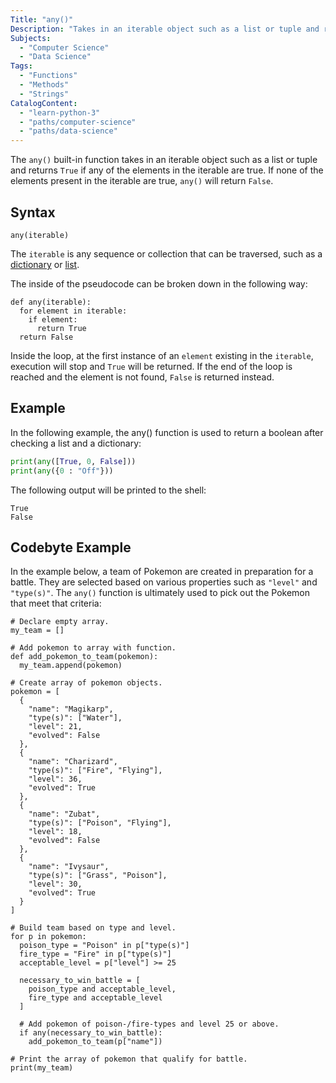 ```yaml
---
Title: "any()"
Description: "Takes in an iterable object such as a list or tuple and returns True if any of the elements in the iterable are True. If none of the elements in the iterable are True, returns False."
Subjects:
  - "Computer Science"
  - "Data Science"
Tags:
  - "Functions"
  - "Methods"
  - "Strings"
CatalogContent:
  - "learn-python-3"
  - "paths/computer-science"
  - "paths/data-science"
---
```


The `any()` built-in function takes in an iterable object such as a list or tuple and returns `True` if any of the elements in the iterable are true. If none of the elements present in the iterable are true, `any()` will return `False`.

## Syntax

```pseudo
any(iterable)
```

The `iterable` is any sequence or collection that can be traversed, such as a [dictionary](https://www.codecademy.com/resources/docs/python/dictionaries) or [list](https://www.codecademy.com/resources/docs/python/list).

The inside of the pseudocode can be broken down in the following way:

```pseudo
def any(iterable):
  for element in iterable:
    if element:
      return True
  return False
```

Inside the loop, at the first instance of an `element` existing in the `iterable`, execution will stop and `True` will be returned. If the end of the loop is reached and the element is not found, `False` is returned instead.

## Example

In the following example, the any() function is used to return a boolean after checking a list and a dictionary:

```py
print(any([True, 0, False]))
print(any({0 : "Off"}))
```

The following output will be printed to the shell:

```shell
True
False
```

## Codebyte Example

In the example below, a team of Pokemon are created in preparation for a battle. They are selected based on various properties such as `"level"` and `"type(s)"`. The `any()` function is ultimately used to pick out the Pokemon that meet that criteria:

```codebyte/python
# Declare empty array.
my_team = []

# Add pokemon to array with function.
def add_pokemon_to_team(pokemon):
  my_team.append(pokemon)

# Create array of pokemon objects.
pokemon = [
  {
    "name": "Magikarp",
    "type(s)": ["Water"],
    "level": 21,
    "evolved": False
  },
  {
    "name": "Charizard",
    "type(s)": ["Fire", "Flying"],
    "level": 36,
    "evolved": True
  },
  {
    "name": "Zubat",
    "type(s)": ["Poison", "Flying"],
    "level": 18,
    "evolved": False
  },
  {
    "name": "Ivysaur",
    "type(s)": ["Grass", "Poison"],
    "level": 30,
    "evolved": True
  }
]

# Build team based on type and level.
for p in pokemon:
  poison_type = "Poison" in p["type(s)"]
  fire_type = "Fire" in p["type(s)"]
  acceptable_level = p["level"] >= 25

  necessary_to_win_battle = [
    poison_type and acceptable_level,
    fire_type and acceptable_level
  ]

  # Add pokemon of poison-/fire-types and level 25 or above.
  if any(necessary_to_win_battle):
    add_pokemon_to_team(p["name"])

# Print the array of pokemon that qualify for battle.
print(my_team)
```
